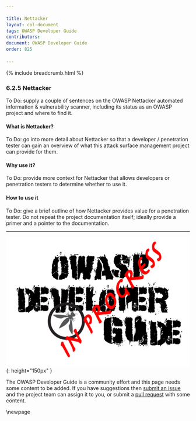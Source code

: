 ```yaml
---

title: Nettacker
layout: col-document
tags: OWASP Developer Guide
contributors:
document: OWASP Developer Guide
order: 825

---
```


{% include breadcrumb.html %}

### 6.2.5 Nettacker

To Do: supply a couple of sentences on the OWASP Nettacker automated information & vulnerability scanner,
including its status as an OWASP project and where to find it.

#### What is Nettacker?

To Do: go into more detail about Nettacker so that a developer / penetration tester
can gain an overview of what this attack surface management project can provide for them.

#### Why use it?

To Do: provide more context for Nettacker that allows developers or penetration testers to determine whether to use it.

#### How to use it

To Do: give a brief outline of how Nettacker provides value for a penetration tester.
Do not repeat the project documentation itself; ideally provide a primer and a pointer to the documentation.

----

![Developer Guide](../../assets/images/dg_wip.png "OWASP Developer Guide"){: height="150px" }

The OWASP Developer Guide is a community effort and this page needs some content to be added.
If you have suggestions then [submit an issue][issue080205] and the project team can assign it to you,
or submit a [pull request][pr] with some content.

[issue080205]: https://github.com/OWASP/www-project-developer-guide/issues/new?labels=enhancement&template=request.md&title=Update:%2008-verification/02-tools/05-nettacker
[pr]: https://github.com/OWASP/www-project-developer-guide/pulls

\newpage
